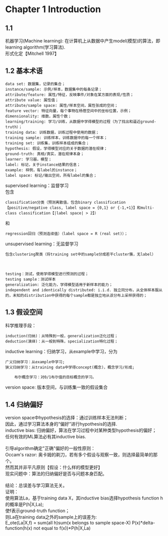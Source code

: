 # Chapter 1 Introduction
## 1.1
机器学习(Machine learning): 在计算机上从数据中产生model(模型)的算法，即learning algorithm(学习算法).<br>
形式化定【Mitchell 1997】

## 1.2 基本术语
    data set: 数据集，记录的集合；
    instance/sample: 示例/样本，数据集中的每条记录；
    attribute/feature: 属性/特征，反映事件/对象在某方面的表现/性质；
    attribute value: 属性值；
    attribute/sample space: 属性/样本空间，属性张成的空间；
    feature vector: 特征向量，每个事物在杨蓓空间中的坐标位置，示例；
    dimensionality: 维数，属性个数；
    learning/training: 学习/训练，从数据中学得模型的过程（为了找出和逼近ground-truth）；
    training data: 训练数据，训练过程中使用的数据；
    training sample: 训练样本，训练数据中的每一个样本；
    training set: 训练集，训练样本组成的集合；
    hypothesis: 假设，学得模型对应的关于数据的潜在规律；
    ground-truth: 真相/真实，潜在规律本身；
    learner: 学习器，模型；
    label: 标记，关于instance结果的信息；
    example: 样例，有label的instance；
    label space: 标记/输出空间，所有label的集合；

supervised learning：监督学习<br>
包含<br>
    
    classification分类（预测离散值，包含binary classification【positive/negative class, label space = {0,1} or {-1,+1}】和multi-class classification【|label space| > 2】）

和<br>

    regression回归（预测连续值）（label space = R (real set)）；
 
 unsupervised learning：无监督学习<br>
    
    包含clustering聚类（将training set中的sample分成若干cluster簇，无label）
 <br>
 
    testing：测试，使用学得模型进行预测的过程；
    testing sample：测试样本
    generalization: 泛化能力，学得模型适用于新样本的能力；
    independent and identically distributed: i.i.d. 独立同分布，从全体样本服从的，未知的distribution中获得的每个sample都是独立地从该分布上采样获得的；
    
 ## 1.3 假设空间
 科学推理手段：<br>
 
    induction(归纳)：从特殊到一般，generalization泛化过程；
    deduction(演绎)：从一般到特殊，specialization特化过程；

inductive learning：归纳学习，从example中学习，分为<br>

    广义归纳学习：从example中学习;
    狭义归纳学习：从training data中学得concept(概念)，概念学习/形成;
        
        布尔概念学习：对0/1布尔值的目标概念的学习。
       
version space: 版本空间，与训练集一致的假设集合<br>

## 1.4 归纳偏好
version space中hypothesis的选择：通过训练样本无法判断；<br>
因此，通过学习算法本身的“偏好”进行hypothesis的选择.<br>
inductive bias: 归纳偏好，算法在学习过程中对某种类型hypothesis的偏好；<br>
任何有效的ML算法必有其inductive bias.<br>
<br>
引导algorithm确定"正确"偏好的一般性原则：<br>
Occam's razor: 奥卡姆的剃刀，若有多个假设与观察一致，则选择最简单的那个。<br>
然而其并非平凡原则【假设：什么样的模型更好】<br>
现实问题中：算法的归纳偏好是否与问题本身匹配。<br><br>
结论：总误差与学习算法无关。<br>
证明：<br>
使用算法La，基于training data X，其inductive bias选择hypothesis function h的概率是P(h|X,La);<br>
使f表示ground-truth function；<br>
则La在training data之外的sample上的误差为:<br>
E_ote(La|X,f) = sum(all h)sum(x belongs to sample space-X) P(x)*delta-function(h(x) not equal to f(x))*P(h|X,La)<br>






